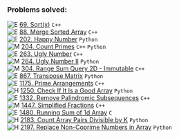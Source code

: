 ### Problems solved:

![E](https://via.placeholder.com/8/00AF9B?text=+) [69. Sqrt(x)](https://leetcode.com/problems/sqrtx/) `C++`  
![E](https://via.placeholder.com/8/00AF9B?text=+) [88. Merge Sorted Array](https://leetcode.com/problems/merge-sorted-array/) `C++`  
![E](https://via.placeholder.com/8/00AF9B?text=+) [202. Happy Number](https://leetcode.com/problems/happy-number/) `Python`  
![M](https://via.placeholder.com/8/FFB800?text=+) [204. Count Primes](https://leetcode.com/problems/count-primes/) `C++` `Python`  
![E](https://via.placeholder.com/8/00AF9B?text=+) [263. Ugly Number](https://leetcode.com/problems/ugly-number/) `C++`  
![M](https://via.placeholder.com/8/FFB800?text=+) [264. Ugly Number II](https://leetcode.com/problems/ugly-number-ii/) `Python`  
![M](https://via.placeholder.com/8/FFB800?text=+) [304. Range Sum Query 2D - Immutable](https://leetcode.com/problems/range-sum-query-2d-immutable/) `C++`  
![E](https://via.placeholder.com/8/00AF9B?text=+) [867. Transpose Matrix](https://leetcode.com/problems/transpose-matrix/) `Python`  
![E](https://via.placeholder.com/8/00AF9B?text=+) [1175. Prime Arrangements](https://leetcode.com/problems/prime-arrangements/) `C++`  
![H](https://via.placeholder.com/8/FF2D55?text=+) [1250. Check If It Is a Good Array](https://leetcode.com/problems/check-if-it-is-a-good-array/) `Python`  
![E](https://via.placeholder.com/8/00AF9B?text=+) [1332. Remove Palindromic Subsequences](https://leetcode.com/problems/remove-palindromic-subsequences/) `C++`  
![M](https://via.placeholder.com/8/FFB800?text=+) [1447. Simplified Fractions](https://leetcode.com/problems/simplified-fractions/) `C++`  
![E](https://via.placeholder.com/8/00AF9B?text=+) [1480. Running Sum of 1d Array](https://leetcode.com/problems/running-sum-of-1d-array/) `C`  
![H](https://via.placeholder.com/8/FF2D55?text=+) [2183. Count Array Pairs Divisible by K](https://leetcode.com/problems/count-array-pairs-divisible-by-k/) `Python`  
![H](https://via.placeholder.com/8/FF2D55?text=+) [2197. Replace Non-Coprime Numbers in Array](https://leetcode.com/problems/replace-non-coprime-numbers-in-array/) 
`Python`  
